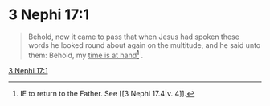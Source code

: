 # 3 Nephi 17:1

> Behold, now it came to pass that when Jesus had spoken these words he looked round about again on the multitude, and he said unto them: Behold, my <u>time is at hand</u>[^a] .

[3 Nephi 17:1](https://www.churchofjesuschrist.org/study/scriptures/bofm/3-ne/17?lang=eng&id=p1#p1)


[^a]: IE to return to the Father. See [[3 Nephi 17.4|v. 4]].  
